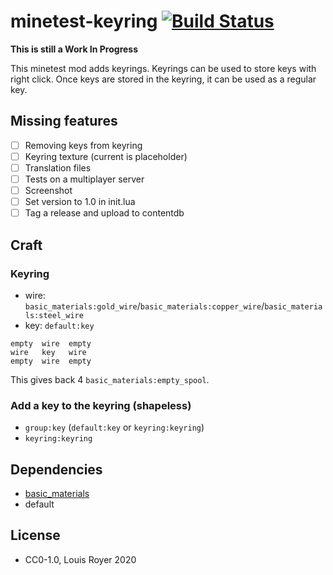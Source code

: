 # minetest-keyring [![Build Status](https://travis-ci.org/louisroyer/minetest-keyring.svg?branch=master)](https://travis-ci.org/louisroyer/minetest-keyring)
**This is still a Work In Progress**

This minetest mod adds keyrings.
Keyrings can be used to store keys with right click.
Once keys are stored in the keyring, it can be used as a regular key.

## Missing features
- [ ] Removing keys from keyring
- [ ] Keyring texture (current is placeholder)
- [ ] Translation files
- [ ] Tests on a multiplayer server
- [ ] Screenshot
- [ ] Set version to 1.0 in init.lua
- [ ] Tag a release and upload to contentdb

## Craft
### Keyring
- wire: `basic_materials:gold_wire`/`basic_materials:copper_wire`/`basic_materials:steel_wire`
- key: `default:key`
```text
empty  wire  empty
wire   key   wire
empty  wire  empty
```

This gives back 4 `basic_materials:empty_spool`.

### Add a key to the keyring (shapeless)
- `group:key` (`default:key` or `keyring:keyring`)
- `keyring:keyring`


## Dependencies
- [basic_materials](https://gitlab.com/VanessaE/basic_materials)
- default

<!--![Screenshot](screenshot.png) -->

## License
- CC0-1.0, Louis Royer 2020
